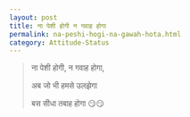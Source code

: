 ```yaml
---
layout: post
title: ना पेशी होगी न गवाह होगा
permalink: na-peshi-hogi-na-gawah-hota.html
category: Attitude-Status
---
```

> ना पेशी होगी, न गवाह होगा,
> 
> अब जो भी हमसे उलझेगा 
> 
> बस सीधा तबाह होगा 😏😏

